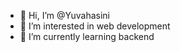 - 👋 Hi, I’m @Yuvahasini
- 👀 I’m interested in web development
- 🌱 I’m currently learning backend


<!---
Yuvahasini/Yuvahasini is a ✨ special ✨ repository because its `README.md` (this file) appears on your GitHub profile.
You can click the Preview link to take a look at your changes.
--->
